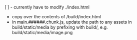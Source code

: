 [ ] - currently have to modify ./index.html
  - copy over the contents of /build/index.html
  - in main.######.chunk.js, update the path to any assets in build/static/media by prefixing with build/, e.g. build/static/media/image.png
  
